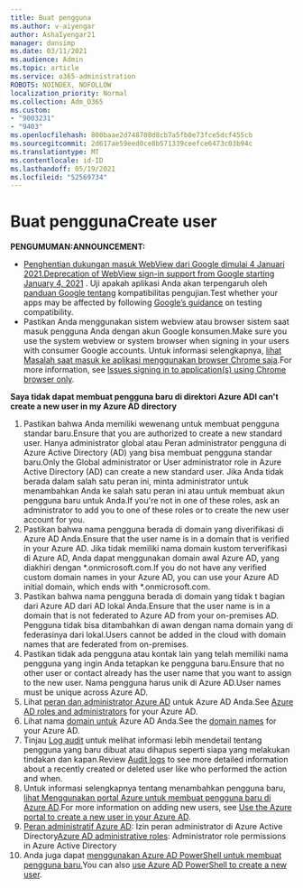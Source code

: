 ```yaml
---
title: Buat pengguna
ms.author: v-aiyengar
author: AshaIyengar21
manager: dansimp
ms.date: 03/11/2021
ms.audience: Admin
ms.topic: article
ms.service: o365-administration
ROBOTS: NOINDEX, NOFOLLOW
localization_priority: Normal
ms.collection: Adm_O365
ms.custom:
- "9003231"
- "9403"
ms.openlocfilehash: 800baae2d748708d8cb7a5fb0e73fce5dcf455cb
ms.sourcegitcommit: 2d617ae59eed0ce8b571339ceefce6473c03b94c
ms.translationtype: MT
ms.contentlocale: id-ID
ms.lasthandoff: 05/19/2021
ms.locfileid: "52569734"
---
```

# <a name="create-user"></a><span data-ttu-id="1ead9-102">Buat pengguna</span><span class="sxs-lookup"><span data-stu-id="1ead9-102">Create user</span></span>

<span data-ttu-id="1ead9-103">**PENGUMUMAN:**</span><span class="sxs-lookup"><span data-stu-id="1ead9-103">**ANNOUNCEMENT:**</span></span>

- <span data-ttu-id="1ead9-104">[Penghentian dukungan masuk WebView dari Google dimulai 4 Januari 2021.](/azure/active-directory/external-identities/google-federation#deprecation-of-webview-sign-in-support)</span><span class="sxs-lookup"><span data-stu-id="1ead9-104">[Deprecation of WebView sign-in support from Google starting January 4, 2021](/azure/active-directory/external-identities/google-federation#deprecation-of-webview-sign-in-support) .</span></span> <span data-ttu-id="1ead9-105">Uji apakah aplikasi Anda akan terpengaruh oleh [panduan Google tentang](https://go.microsoft.com/fwlink/?linkid=2157323) kompatibilitas pengujian.</span><span class="sxs-lookup"><span data-stu-id="1ead9-105">Test whether your apps may be affected by following [Google’s guidance](https://go.microsoft.com/fwlink/?linkid=2157323) on testing compatibility.</span></span>
- <span data-ttu-id="1ead9-106">Pastikan Anda menggunakan sistem webview atau browser sistem saat masuk pengguna Anda dengan akun Google konsumen.</span><span class="sxs-lookup"><span data-stu-id="1ead9-106">Make sure you use the system webview or system browser when signing in your users with consumer Google accounts.</span></span> <span data-ttu-id="1ead9-107">Untuk informasi selengkapnya, [lihat Masalah saat masuk ke aplikasi menggunakan browser Chrome saja](/office365/troubleshoot/miscellaneous/chrome-behavior-affects-applications).</span><span class="sxs-lookup"><span data-stu-id="1ead9-107">For more information, see [Issues signing in to application(s) using Chrome browser only](/office365/troubleshoot/miscellaneous/chrome-behavior-affects-applications).</span></span>

<span data-ttu-id="1ead9-108">**Saya tidak dapat membuat pengguna baru di direktori Azure AD**</span><span class="sxs-lookup"><span data-stu-id="1ead9-108">**I can't create a new user in my Azure AD directory**</span></span>

1. <span data-ttu-id="1ead9-109">Pastikan bahwa Anda memiliki wewenang untuk membuat pengguna standar baru.</span><span class="sxs-lookup"><span data-stu-id="1ead9-109">Ensure that you are authorized to create a new standard user.</span></span> <span data-ttu-id="1ead9-110">Hanya administrator global atau Peran administrator pengguna di Azure Active Directory (AD) yang bisa membuat pengguna standar baru.</span><span class="sxs-lookup"><span data-stu-id="1ead9-110">Only the Global administrator or User administrator role in Azure Active Directory (AD) can create a new standard user.</span></span> <span data-ttu-id="1ead9-111">Jika Anda tidak berada dalam salah satu peran ini, minta administrator untuk menambahkan Anda ke salah satu peran ini atau untuk membuat akun pengguna baru untuk Anda.</span><span class="sxs-lookup"><span data-stu-id="1ead9-111">If you're not in one of these roles, ask an administrator to add you to one of these roles or to create the new user account for you.</span></span>
1. <span data-ttu-id="1ead9-112">Pastikan bahwa nama pengguna berada di domain yang diverifikasi di Azure AD Anda.</span><span class="sxs-lookup"><span data-stu-id="1ead9-112">Ensure that the user name is in a domain that is verified in your Azure AD.</span></span> <span data-ttu-id="1ead9-113">Jika tidak memiliki nama domain kustom terverifikasi di Azure AD, Anda dapat menggunakan domain awal Azure AD, yang diakhiri dengan \*.onmicrosoft.com.</span><span class="sxs-lookup"><span data-stu-id="1ead9-113">If you do not have any verified custom domain names in your Azure AD, you can use your Azure AD initial domain, which ends with \*.onmicrosoft.com.</span></span>
1. <span data-ttu-id="1ead9-114">Pastikan bahwa nama pengguna berada di domain yang tidak t bagian dari Azure AD dari AD lokal Anda.</span><span class="sxs-lookup"><span data-stu-id="1ead9-114">Ensure that the user name is in a domain that is not federated to Azure AD from your on-premises AD.</span></span> <span data-ttu-id="1ead9-115">Pengguna tidak bisa ditambahkan di awan dengan nama domain yang di federasinya dari lokal.</span><span class="sxs-lookup"><span data-stu-id="1ead9-115">Users cannot be added in the cloud with domain names that are federated from on-premises.</span></span>
1. <span data-ttu-id="1ead9-116">Pastikan tidak ada pengguna atau kontak lain yang telah memiliki nama pengguna yang ingin Anda tetapkan ke pengguna baru.</span><span class="sxs-lookup"><span data-stu-id="1ead9-116">Ensure that no other user or contact already has the user name that you want to assign to the new user.</span></span> <span data-ttu-id="1ead9-117">Nama pengguna harus unik di Azure AD.</span><span class="sxs-lookup"><span data-stu-id="1ead9-117">User names must be unique across Azure AD.</span></span>
1. <span data-ttu-id="1ead9-118">Lihat [peran dan administrator Azure AD](https://portal.azure.com/#blade/Microsoft_AAD_IAM/ActiveDirectoryMenuBlade/RolesAndAdministrators) untuk Azure AD Anda.</span><span class="sxs-lookup"><span data-stu-id="1ead9-118">See [Azure AD roles and administrators](https://portal.azure.com/#blade/Microsoft_AAD_IAM/ActiveDirectoryMenuBlade/RolesAndAdministrators) for your Azure AD.</span></span>
1. <span data-ttu-id="1ead9-119">Lihat nama [domain untuk](https://portal.azure.com/#blade/Microsoft_AAD_IAM/ActiveDirectoryMenuBlade/RolesAndAdministrators) Azure AD Anda.</span><span class="sxs-lookup"><span data-stu-id="1ead9-119">See the [domain names](https://portal.azure.com/#blade/Microsoft_AAD_IAM/ActiveDirectoryMenuBlade/RolesAndAdministrators) for your Azure AD.</span></span>
1. <span data-ttu-id="1ead9-120">Tinjau [Log audit](https://portal.azure.com/#blade/Microsoft_AAD_IAM/ActiveDirectoryMenuBlade/RolesAndAdministrators) untuk melihat informasi lebih mendetail tentang pengguna yang baru dibuat atau dihapus seperti siapa yang melakukan tindakan dan kapan.</span><span class="sxs-lookup"><span data-stu-id="1ead9-120">Review [Audit logs](https://portal.azure.com/#blade/Microsoft_AAD_IAM/ActiveDirectoryMenuBlade/RolesAndAdministrators) to see more detailed information about a recently created or deleted user like who performed the action and when.</span></span>
1. <span data-ttu-id="1ead9-121">Untuk informasi selengkapnya tentang menambahkan pengguna baru, [lihat Menggunakan portal Azure untuk membuat pengguna baru di Azure AD](/azure/active-directory/active-directory-users-create-azure-portal).</span><span class="sxs-lookup"><span data-stu-id="1ead9-121">For more information on adding new users, see [Use the Azure portal to create a new user in your Azure AD](/azure/active-directory/active-directory-users-create-azure-portal).</span></span>
1. <span data-ttu-id="1ead9-122">[Peran administratif Azure AD](/azure/active-directory/active-directory-assign-admin-roles): Izin peran administrator di Azure Active Directory</span><span class="sxs-lookup"><span data-stu-id="1ead9-122">[Azure AD administrative roles](/azure/active-directory/active-directory-assign-admin-roles): Administrator role permissions in Azure Active Directory</span></span>
1. <span data-ttu-id="1ead9-123">Anda juga dapat [menggunakan Azure AD PowerShell untuk membuat pengguna baru.](/powershell/module/azuread/new-azureaduser?view=azureadps-2.0)</span><span class="sxs-lookup"><span data-stu-id="1ead9-123">You can also [use Azure AD PowerShell to create a new user](/powershell/module/azuread/new-azureaduser?view=azureadps-2.0).</span></span>
